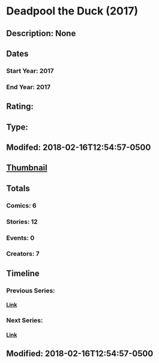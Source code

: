 # Deadpool the Duck (2017)
## Description: None
## Dates
### Start Year: 2017
### End Year: 2017
## Rating: 
## Type: 
## Modifed: 2018-02-16T12:54:57-0500
## [Thumbnail](http://i.annihil.us/u/prod/marvel/i/mg/6/50/5a871ad44195b.jpg)
## Totals
### Comics: 6
### Stories: 12
### Events: 0
### Creators: 7
## Timeline
### Previous Series: 
#### [Link]()
### Next Series: 
#### [Link]()
## Modified: 2018-02-16T12:54:57-0500